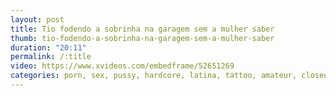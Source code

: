 ```yaml
---
layout: post
title: Tio fodendo a sobrinha na garagem sem a mulher saber
thumb: tio-fodendo-a-sobrinha-na-garagem-sem-a-mulher-saber
duration: "20:11"
permalink: /:title
video: https://www.xvideos.com/embedframe/52651269
categories: porn, sex, pussy, hardcore, latina, tattoo, amateur, closeup, masturbation, public, oral, horny, orgasm, reality, tio, cogida, anal-sex
---
```

